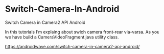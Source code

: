 # Switch-Camera-In-Android
Switch Camera in Camera2 API Android


 In this tutorials I’m explaing about swich camera front-rear via-varsa. As you we have build a CameraVideoFragment.java utility class.


https://androidwave.com/switch-camera-in-camera2-api-android/
